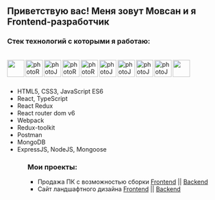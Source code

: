 ## Приветствую вас! Меня зовут Мовсан и я Frontend-разработчик

### Стек технологий с которыми я работаю:

<br/>
<div>
  <img align="left" width=40px src="https://cdn1.iconfinder.com/data/icons/logotypes/32/badge-html-5-256.png" href="https://html.com/" />
 <img align="left" width=40px src="https://cdn1.iconfinder.com/data/icons/logotypes/32/badge-css-3-256.png" alt="photoReact" />
  <img align="left" width=40px src="https://cdn2.iconfinder.com/data/icons/designer-skills/128/code-programming-javascript-software-develop-command-language-256.png" alt="photoJs" />
<img align="left" width=40px src="https://cdn0.iconfinder.com/data/icons/logos-brands-in-colors/128/react-256.png" alt="photoReact" />
  <img align="left" width=40px  src="https://img.icons8.com/color/452/redux.png" alt="photoReact" />
   <img align="left" width=40px src="https://img.icons8.com/dusk/344/webpack.png" alt="photoJs" />
     <img align="left" width=40px src="https://cdn4.iconfinder.com/data/icons/logos-brands-in-colors/3000/figma-logo-256.png" alt="photoJs" />
      <img align="left" width=40px src="https://uxwing.com/wp-content/themes/uxwing/download/brands-and-social-media/postman-icon.svg" alt="photoJs" />
  <img align="left" width=40px src="https://cdn.icon-icons.com/icons2/2415/PNG/512/mongodb_plain_wordmark_logo_icon_146423.png" alt="photoJs" />
  <img align="left" width=40px src="https://cdn.icon-icons.com/icons2/2415/PNG/512/nodejs_original_logo_icon_146411.png" />
</div>

<br/>
<br/>
<br/>

<ul>
  <li>HTML5, CSS3, JavaScript ES6</li>
  <li>React, TypeScript</li>
  <li>React Redux</li>
  <li>React router dom v6</li>
  <li>Webpack</li>
  <li>Redux-toolkit</li>
  <li>Postman</li>
  <li>MongoDB</li>
  <li>ExpressJS, NodeJS, Mongoose</li>
  <ul/>

### Мои проекты:

- Продажа ПК с возможностью сборки <a href="https://github.com/Sanmov13/team-MadePC-Front">Frontend<a/> || <a href="https://github.com/Sanmov13/team-madePC-back">Backend<a/>
- Сайт ландшафтного дизайна <a href="https://github.com/Sanmov13/project-forest-front">Frontend<a/> || <a href="https://github.com/Sanmov13/project-forest-back">Backend<a/>
